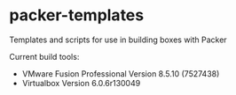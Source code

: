 # packer-templates
Templates and scripts for use in building boxes with Packer

Current build tools:

* VMware Fusion Professional Version 8.5.10 (7527438)
* Virtualbox Version 6.0.6r130049
